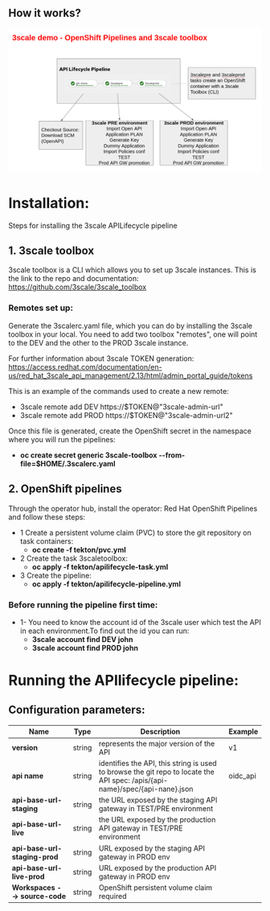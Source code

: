## How it works?
![alt text](https://github.com/sgutierr/APIlifecycleCICD/blob/main/docs/image1.png?raw=true)

# Installation:
Steps for installing the 3scale APILifecycle pipeline

## 1. 3scale toolbox
3scale toolbox is a CLI which allows you to set up 3scale instances. 
This is the link to the repo and documentation: https://github.com/3scale/3scale_toolbox

### Remotes set up:
Generate the 3scalerc.yaml file, which you can do by installing the 3scale toolbox in your local. 
You need to add two toolbox "remotes", one will point to the DEV and the other to the PROD 3scale instance.

For further information about 3scale TOKEN generation: https://access.redhat.com/documentation/en-us/red_hat_3scale_api_management/2.13/html/admin_portal_guide/tokens 

This is an example of the commands used to create a new remote:
   - 3scale remote add DEV https://$TOKEN@"3scale-admin-url"
   - 3scale remote add PROD https://$TOKEN@"3scale-admin-url2"

Once this file is generated, create the OpenShift secret in the namespace where you will run the pipelines:
   - **oc create secret generic 3scale-toolbox --from-file=$HOME/.3scalerc.yaml**

## 2. OpenShift pipelines

Through the operator hub, install the operator: Red Hat OpenShift Pipelines and follow these steps:
   - 1 Create a persistent volume claim (PVC) to store the git repository on task containers:
      - **oc create -f tekton/pvc.yml**
   - 2 Create the task 3scaletoolbox:
      - **oc apply -f tekton/apilifecycle-task.yml**
   - 3 Create the pipeline: 
      - **oc apply -f tekton/apilifecycle-pipeline.yml**
### Before running the pipeline first time:
   - 1- You need to know the account id of the 3scale user which test the API in each environment.To find out the id you can run:
      - **3scale account find DEV john**
      - **3scale account find PROD john**

# Running the APIlifecycle pipeline:   
## Configuration parameters:
| Name  |  Type | Description  | Example |
|---|---|---|---|
| **version** | string | represents the major version of the API | v1 |
| **api name** | string | identifies the API, this string is used to browse the git repo to locate the API spec: /apis/{api-name}/spec/{api-nane}.json  | oidc_api  |
| **api-base-url-staging** | string| the URL exposed by the staging API gateway in TEST/PRE environment | |
| **api-base-url-live** | string | the URL exposed by the production API gateway in TEST/PRE environment |  |
| **api-base-url-staging-prod** | string | URL exposed by the staging API gateway in PROD env |  | 
| **api-base-url-live-prod** | string | URL exposed by the production API gateway in PROD env |  | 
| **Workspaces --> source-code** | string | OpenShift persistent volume claim required |  | 